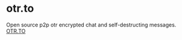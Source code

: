 # otr.to
Open source p2p otr encrypted chat and self-destructing messages.
<a href="https://otr.to">OTR.TO</a>
